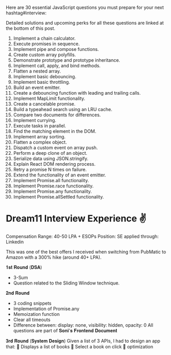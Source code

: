 Here are 30 essential JavaScript questions you must prepare for your next hashtag#interview:

Detailed solutions and upcoming perks for all these questions are linked at the bottom of this post.

1. Implement a chain calculator.
2. Execute promises in sequence.
3. Implement pipe and compose functions.
4. Create custom array polyfills.
5. Demonstrate prototype and prototype inheritance.
6. Implement call, apply, and bind methods.
7. Flatten a nested array.
8. Implement basic debouncing.
9. Implement basic throttling.
10. Build an event emitter.
11. Create a debouncing function with leading and trailing calls.
12. Implement MapLimit functionality.
13. Create a cancelable promise.
14. Build a typeahead search using an LRU cache.
15. Compare two documents for differences.
16. Implement currying.
17. Execute tasks in parallel.
18. Find the matching element in the DOM.
19. Implement array sorting.
20. Flatten a complex object.
21. Dispatch a custom event on array push.
22. Perform a deep clone of an object.
23. Serialize data using JSON.stringify.
24. Explain React DOM rendering process.
25. Retry a promise N times on failure.
26. Extend the functionality of an event emitter.
27. Implement Promise.all functionality.
28. Implement Promise.race functionality.
29. Implement Promise.any functionality.
30. Implement Promise.allSettled functionality.

# Dream11 Interview Experience ✌️

Compensation Range: 40-50 LPA + ESOPs
Position: SE
applied through: Linkedin

This was one of the best offers I received when switching from PubMatic to Amazon with a 300% hike (around 40+ LPA).

𝟏𝐬𝐭 𝐑𝐨𝐮𝐧𝐝 (𝐃𝐒𝐀)

- 3-Sum
- Question related to the Sliding Window technique.

𝟐𝐧𝐝 𝐑𝐨𝐮𝐧𝐝

- 3 coding snippets
- Implementation of Promise.any
- Memoization function
- Clear all timeouts
- Difference between: display: none, visibility: hidden, opacity: 0
  All questions are part of 𝐒𝐨𝐧𝐢'𝐬 𝐅𝐫𝐨𝐧𝐭𝐞𝐧𝐝 𝐃𝐨𝐜𝐮𝐦𝐞𝐧𝐭

𝟑𝐫𝐝 𝐑𝐨𝐮𝐧𝐝 (𝐒𝐲𝐬𝐭𝐞𝐦 𝐃𝐞𝐬𝐢𝐠𝐧)
Given a list of 3 APIs, I had to design an app that:
📌 Displays a list of books
📌 Select a book on click
📌 optimization
